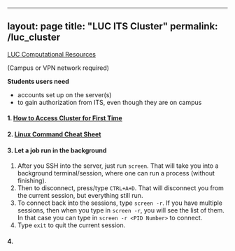 
---
layout: page
title: "LUC ITS Cluster"
permalink: /luc_cluster
---

[LUC Computational Resources](https://www.luc.edu/its/rcs/computationalresources/)

(Campus or VPN network required)

**Students users need**
 - accounts set up on the server(s)
 - to gain authorization from ITS, even though they are on campus

#### 1.  [How to Access Cluster for First Time](./ClusterAccessInstructions.pdf)

#### 2. [Linux Command Cheat Sheet](https://www.guru99.com/linux-commands-cheat-sheet.html)

#### 3. Let a job run in the background
1.  After you SSH into the server, just run `screen`. That will take you into a background terminal/session, where one can run a process (without finishing).
2. Then to disconnect, press/type `CTRL+A+D`. That will disconnect you from the current session, but everything still run. 
3. To connect back into the sessions, type `screen -r`. If you have multiple sessions, then when you type in `screen -r`, you will see the list of them. In that case you can type in `screen -r <PID Number>` to connect.
4. Type `exit` to quit the current session.

#### 4. 


